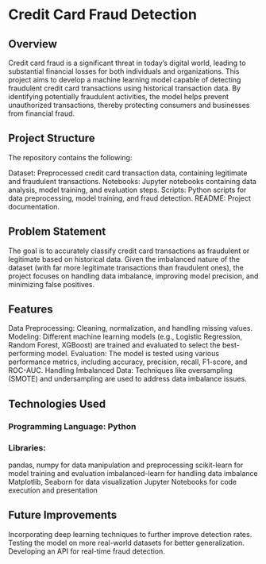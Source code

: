 # Credit Card Fraud Detection
## Overview
Credit card fraud is a significant threat in today’s digital world, leading to substantial financial losses for both individuals and organizations. This project aims to develop a machine learning model capable of detecting fraudulent credit card transactions using historical transaction data. By identifying potentially fraudulent activities, the model helps prevent unauthorized transactions, thereby protecting consumers and businesses from financial fraud.

## Project Structure
The repository contains the following:

Dataset: 
Preprocessed credit card transaction data, containing legitimate and fraudulent transactions.
Notebooks: Jupyter notebooks containing data analysis, model training, and evaluation steps.
Scripts: Python scripts for data preprocessing, model training, and fraud detection.
README: Project documentation.


## Problem Statement
The goal is to accurately classify credit card transactions as fraudulent or legitimate based on historical data. Given the imbalanced nature of the dataset (with far more legitimate transactions than fraudulent ones), the project focuses on handling data imbalance, improving model precision, and minimizing false positives.

## Features
Data Preprocessing: Cleaning, normalization, and handling missing values.
Modeling: Different machine learning models (e.g., Logistic Regression, Random Forest, XGBoost) are trained and evaluated to select the best-performing model.
Evaluation: The model is tested using various performance metrics, including accuracy, precision, recall, F1-score, and ROC-AUC.
Handling Imbalanced Data: Techniques like oversampling (SMOTE) and undersampling are used to address data imbalance issues.

## Technologies Used
### Programming Language: Python
### Libraries:
pandas, numpy for data manipulation and preprocessing
scikit-learn for model training and evaluation
imbalanced-learn for handling data imbalance
Matplotlib, Seaborn for data visualization
Jupyter Notebooks for code execution and presentation

## Future Improvements
Incorporating deep learning techniques to further improve detection rates.
Testing the model on more real-world datasets for better generalization.
Developing an API for real-time fraud detection.
